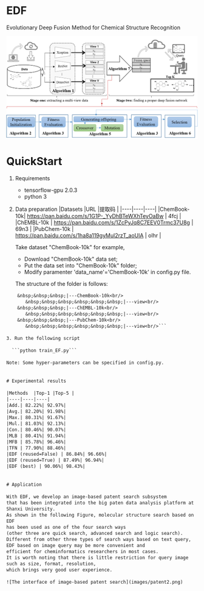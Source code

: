 # EDF
Evolutionary Deep Fusion Method for Chemical Structure Recognition

![The overall framework of EDF](images/model.png)


# QuickStart
1. Requirements
   - tensorflow-gpu  2.0.3
   - python 3
2. Data preparation
   |Datasets  |URL |提取码 |
   |----|----|----|
   |ChemBook-10k| https://pan.baidu.com/s/1G1P-_YyDhBTeWXhTeyOaBw  | 4fcj  |
   |ChEMBL-10k  | https://pan.baidu.com/s/1ZcPyJq8C7EEV0Trmc37U8g | 69n3 |
   |PubChem-10k | https://pan.baidu.com/s/1ha8a119gyMul2rzT_aoUlA  | olhr |
   
   Take dataset "ChemBook-10k" for example,
   
   - Download "ChemBook-10k" data set;
   - Put the data set into "ChemBook-10k" folder;
   - Modify paramenter 'data_name'='ChemBook-10k' in config.py file.
  
   The structure of the folder is follows:
  
  ```|--------------EDF<br/>
      &nbsp;&nbsp;&nbsp;|---ChemBook-10k<br/>
         &nbsp;&nbsp;&nbsp;&nbsp;&nbsp;&nbsp;|---view<br/>
      &nbsp;&nbsp;&nbsp;|---ChEMBL-10k<br/>
         &nbsp;&nbsp;&nbsp;&nbsp;&nbsp;&nbsp;|---view<br/>
      &nbsp;&nbsp;&nbsp;|---PubChem-10k<br/>
         &nbsp;&nbsp;&nbsp;&nbsp;&nbsp;&nbsp;|---view<br/>```
  
3. Run the following script

    ```python train_EF.py```

Note: Some hyper-parameters can be specified in config.py.


# Experimental results

|Methods  |Top-1 |Top-5 |
|----|----|----|
|Add.| 82.22%| 92.97%|
|Avg.| 82.20%| 91.98%|
|Max.| 80.31%| 91.67%|
|Mul.| 81.03%| 92.13%|
|Con.| 80.46%| 90.07%|
|MLB | 80.41%| 91.94%|
|MFB | 85.78%| 96.46%|
|TFN | 77.90%| 88.46%|
|EDF (reused=False) | 86.84%| 96.66%|
|EDF (reused=True) | 87.49%| 96.94%|
|EDF (best) | 90.06%| 98.43%|


# Application

With EDF, we develop an image-based patent search subsystem
that has been integrated into the big paten data analysis platform at Shanxi University.
As shown in the following Figure, molecular structure search based on EDF
has been used as one of the four search ways
(other three are quick search, advanced search and logic search).
Different from other three types of search ways based on text query,
EDF based on image query may be more convenient and
efficient for cheminformatics researchers in most cases.
It is worth noting that there is little restriction for query image
such as size, format, resolution,
which brings very good user experience.

![The interface of image-based patent search](images/patent2.png)
